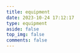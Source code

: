 ```yaml
---
title: equipment
date: 2023-10-24 17:12:17
type: equipment
aside: false
top_img: false
comments: false
---
```

